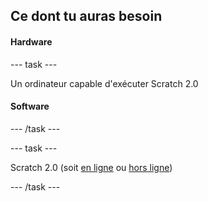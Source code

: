 ## Ce dont tu auras besoin

#### Hardware

\--- task \---

Un ordinateur capable d'exécuter Scratch 2.0

#### Software

\--- /task \---

\--- task \---

Scratch 2.0 (soit [en ligne](https://scratch.mit.edu/projects/editor/) ou [hors ligne](https://scratch.mit.edu/scratch2download/))

\--- /task \---